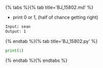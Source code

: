 {% tabs %}{% tab title='BJ_15802.md' %}

* print 0 or 1, (half of chance getting right)

```txt
Input: sean
Output: 1
```

{% endtab %}{% tab title='BJ_15802.py' %}

```py
print(1)
```

{% endtab %}{% endtabs %}
